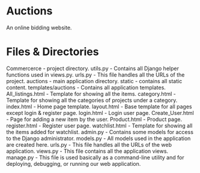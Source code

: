 # Auctions
An online bidding website.
# Files & Directories
Commercerce - project directory.
utils.py - Contains all Django helper functions used in views.py.
urls.py - This file handles all the URLs of the project.
auctions - main application directory.
static - contains all static content.
templates/auctions - Contains all application templates.
All_listings.html - Template for showing all the items.
category.html - Template for showing all the categories of projects under a category.
index.html - Home page template.
layout.html - Base template for all pages except login & register page.
login.html - Login user page.
Create_User.html - Page for adding a new item by the user.
Product.html - Product page.
register.html - Register user page.
watchlist.html - Template for showing all the items added for watchlist.
admin.py - Contains some models for access to the Django administrator.
models.py - All models used in the application are created here.
urls.py - This file handles all the URLs of the web application.
views.py - This file contains all the application views.
manage.py - This file is used basically as a command-line utility and for deploying, debugging, or running our web application.
